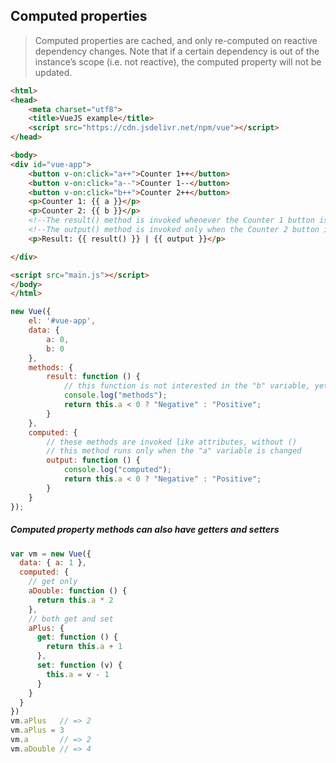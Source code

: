 ## Computed properties
> Computed properties are cached, and only re-computed on reactive dependency changes. Note that if a certain dependency is out of the instance’s scope (i.e. not reactive), the computed property will not be updated.

```html
<html>
<head>
    <meta charset="utf8">
    <title>VueJS example</title>
    <script src="https://cdn.jsdelivr.net/npm/vue"></script>
</head>

<body>
<div id="vue-app">
    <button v-on:click="a++">Counter 1++</button>
    <button v-on:click="a--">Counter 1--</button>
    <button v-on:click="b++">Counter 2++</button>
    <p>Counter 1: {{ a }}</p>
    <p>Counter 2: {{ b }}</p>
    <!--The result() method is invoked whenever the Counter 1 button is clicker or the Counter 2 button is clicked-->
    <!--The output() method is invoked only when the Counter 2 button is clicked-->
    <p>Result: {{ result() }} | {{ output }}</p>

</div>

<script src="main.js"></script>
</body>
</html>
```

```javascript
new Vue({
    el: '#vue-app',
    data: {
        a: 0,
        b: 0
    },
    methods: {
        result: function () {
            // this function is not interested in the "b" variable, yet it runs every time when the result needs to be changed
            console.log("methods");
            return this.a < 0 ? "Negative" : "Positive";
        }
    },
    computed: {
        // these methods are invoked like attributes, without ()
        // this method runs only when the "a" variable is changed
        output: function () {
            console.log("computed");
            return this.a < 0 ? "Negative" : "Positive";
        }
    }
});
```
##### Computed property methods can also have getters and setters
```javascript
var vm = new Vue({
  data: { a: 1 },
  computed: {
    // get only
    aDouble: function () {
      return this.a * 2
    },
    // both get and set
    aPlus: {
      get: function () {
        return this.a + 1
      },
      set: function (v) {
        this.a = v - 1
      }
    }
  }
})
vm.aPlus   // => 2
vm.aPlus = 3
vm.a       // => 2
vm.aDouble // => 4
```
